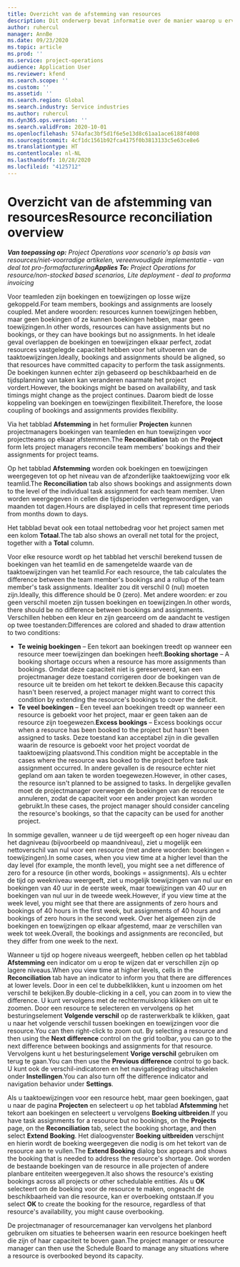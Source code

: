 ```yaml
---
title: Overzicht van de afstemming van resources
description: Dit onderwerp bevat informatie over de manier waarop u ervoor kunt zorgen dat de resourceboekingen en toewijzingen aan projecten met elkaar overeenkomen.
author: ruhercul
manager: AnnBe
ms.date: 09/23/2020
ms.topic: article
ms.prod: ''
ms.service: project-operations
audience: Application User
ms.reviewer: kfend
ms.search.scope: ''
ms.custom: ''
ms.assetid: ''
ms.search.region: Global
ms.search.industry: Service industries
ms.author: ruhercul
ms.dyn365.ops.version: ''
ms.search.validFrom: 2020-10-01
ms.openlocfilehash: 574afac3bf5d1f6e5e13d8c61aa1ace6188f4008
ms.sourcegitcommit: 4cf1dc1561b92fca4175f0b3813133c5e63ce8e6
ms.translationtype: HT
ms.contentlocale: nl-NL
ms.lasthandoff: 10/28/2020
ms.locfileid: "4125712"
---
```

# <a name="resource-reconciliation-overview"></a><span data-ttu-id="60d2b-103">Overzicht van de afstemming van resources</span><span class="sxs-lookup"><span data-stu-id="60d2b-103">Resource reconciliation overview</span></span>

<span data-ttu-id="60d2b-104">_**Van toepassing op:** Project Operations voor scenario's op basis van resources/niet-voorradige artikelen, vereenvoudigde implementatie - van deal tot pro-formafacturering_</span><span class="sxs-lookup"><span data-stu-id="60d2b-104">_**Applies To:** Project Operations for resource/non-stocked based scenarios, Lite deployment - deal to proforma invoicing_</span></span>

<span data-ttu-id="60d2b-105">Voor teamleden zijn boekingen en toewijzingen op losse wijze gekoppeld.</span><span class="sxs-lookup"><span data-stu-id="60d2b-105">For team members, bookings and assignments are loosely coupled.</span></span> <span data-ttu-id="60d2b-106">Met andere woorden: resources kunnen toewijzingen hebben, maar geen boekingen of ze kunnen boekingen hebben, maar geen toewijzingen.</span><span class="sxs-lookup"><span data-stu-id="60d2b-106">In other words, resources can have assignments but no bookings, or they can have bookings but no assignments.</span></span> <span data-ttu-id="60d2b-107">In het ideale geval overlappen de boekingen en toewijzingen elkaar perfect, zodat resources vastgelegde capaciteit hebben voor het uitvoeren van de taaktoewijzingen.</span><span class="sxs-lookup"><span data-stu-id="60d2b-107">Ideally, bookings and assignments should be aligned, so that resources have committed capacity to perform the task assignments.</span></span> <span data-ttu-id="60d2b-108">De boekingen kunnen echter zijn gebaseerd op beschikbaarheid en de tijdsplanning van taken kan veranderen naarmate het project vordert.</span><span class="sxs-lookup"><span data-stu-id="60d2b-108">However, the bookings might be based on availability, and task timings might change as the project continues.</span></span> <span data-ttu-id="60d2b-109">Daarom biedt de losse koppeling van boekingen en toewijzingen flexibiliteit.</span><span class="sxs-lookup"><span data-stu-id="60d2b-109">Therefore, the loose coupling of bookings and assignments provides flexibility.</span></span>

<span data-ttu-id="60d2b-110">Via het tabblad **Afstemming** in het formulier **Projecten** kunnen projectmanagers boekingen van teamleden en hun toewijzingen voor projectteams op elkaar afstemmen.</span><span class="sxs-lookup"><span data-stu-id="60d2b-110">The **Reconciliation** tab on the **Project** form lets project managers reconcile team members' bookings and their assignments for project teams.</span></span>

<span data-ttu-id="60d2b-111">Op het tabblad **Afstemming** worden ook boekingen en toewijzingen weergegeven tot op het niveau van de afzonderlijke taaktoewijzing voor elk teamlid.</span><span class="sxs-lookup"><span data-stu-id="60d2b-111">The **Reconciliation** tab also shows bookings and assignments down to the level of the individual task assignment for each team member.</span></span> <span data-ttu-id="60d2b-112">Uren worden weergegeven in cellen die tijdsperioden vertegenwoordigen, van maanden tot dagen.</span><span class="sxs-lookup"><span data-stu-id="60d2b-112">Hours are displayed in cells that represent time periods from months down to days.</span></span>

<span data-ttu-id="60d2b-113">Het tabblad bevat ook een totaal nettobedrag voor het project samen met een kolom **Totaal**.</span><span class="sxs-lookup"><span data-stu-id="60d2b-113">The tab also shows an overall net total for the project, together with a **Total** column.</span></span>

<span data-ttu-id="60d2b-114">Voor elke resource wordt op het tabblad het verschil berekend tussen de boekingen van het teamlid en de samengetelde waarde van de taaktoewijzingen van het teamlid.</span><span class="sxs-lookup"><span data-stu-id="60d2b-114">For each resource, the tab calculates the difference between the team member's bookings and a rollup of the team member's task assignments.</span></span> <span data-ttu-id="60d2b-115">Idealiter zou dit verschil 0 (nul) moeten zijn.</span><span class="sxs-lookup"><span data-stu-id="60d2b-115">Ideally, this difference should be 0 (zero).</span></span> <span data-ttu-id="60d2b-116">Met andere woorden: er zou geen verschil moeten zijn tussen boekingen en toewijzingen.</span><span class="sxs-lookup"><span data-stu-id="60d2b-116">In other words, there should be no difference between bookings and assignments.</span></span> <span data-ttu-id="60d2b-117">Verschillen hebben een kleur en zijn gearceerd om de aandacht te vestigen op twee toestanden:</span><span class="sxs-lookup"><span data-stu-id="60d2b-117">Differences are colored and shaded to draw attention to two conditions:</span></span>

- <span data-ttu-id="60d2b-118">**Te weinig boekingen** – Een tekort aan boekingen treedt op wanneer een resource meer toewijzingen dan boekingen heeft.</span><span class="sxs-lookup"><span data-stu-id="60d2b-118">**Booking shortage** – A booking shortage occurs when a resource has more assignments than bookings.</span></span> <span data-ttu-id="60d2b-119">Omdat deze capaciteit niet is gereserveerd, kan een projectmanager deze toestand corrigeren door de boekingen van de resource uit te breiden om het tekort te dekken.</span><span class="sxs-lookup"><span data-stu-id="60d2b-119">Because this capacity hasn't been reserved, a project manager might want to correct this condition by extending the resource's bookings to cover the deficit.</span></span>
- <span data-ttu-id="60d2b-120">**Te veel boekingen** – Een teveel aan boekingen treedt op wanneer een resource is geboekt voor het project, maar er geen taken aan de resource zijn toegewezen.</span><span class="sxs-lookup"><span data-stu-id="60d2b-120">**Excess bookings** – Excess bookings occur when a resource has been booked to the project but hasn't been assigned to tasks.</span></span> <span data-ttu-id="60d2b-121">Deze toestand kan acceptabel zijn in die gevallen waarin de resource is geboekt voor het project voordat de taaktoewijzing plaatsvond.</span><span class="sxs-lookup"><span data-stu-id="60d2b-121">This condition might be acceptable in the cases where the resource was booked to the project before task assignment occurred.</span></span> <span data-ttu-id="60d2b-122">In andere gevallen is de resource echter niet gepland om aan taken te worden toegewezen.</span><span class="sxs-lookup"><span data-stu-id="60d2b-122">However, in other cases, the resource isn't planned to be assigned to tasks.</span></span> <span data-ttu-id="60d2b-123">In dergelijke gevallen moet de projectmanager overwegen de boekingen van de resource te annuleren, zodat de capaciteit voor een ander project kan worden gebruikt.</span><span class="sxs-lookup"><span data-stu-id="60d2b-123">In these cases, the project manager should consider canceling the resource's bookings, so that the capacity can be used for another project.</span></span>

<span data-ttu-id="60d2b-124">In sommige gevallen, wanneer u de tijd weergeeft op een hoger niveau dan het dagniveau (bijvoorbeeld op maandniveau), ziet u mogelijk een nettoverschil van nul voor een resource (met andere woorden: boekingen = toewijzingen).</span><span class="sxs-lookup"><span data-stu-id="60d2b-124">In some cases, when you view time at a higher level than the day level (for example, the month level), you might see a net difference of zero for a resource (in other words, bookings = assignments).</span></span> <span data-ttu-id="60d2b-125">Als u echter de tijd op weekniveau weergeeft, ziet u mogelijk toewijzingen van nul uur en boekingen van 40 uur in de eerste week, maar toewijzingen van 40 uur en boekingen van nul uur in de tweede week.</span><span class="sxs-lookup"><span data-stu-id="60d2b-125">However, if you view time at the week level, you might see that there are assignments of zero hours and bookings of 40 hours in the first week, but assignments of 40 hours and bookings of zero hours in the second week.</span></span> <span data-ttu-id="60d2b-126">Over het algemeen zijn de boekingen en toewijzingen op elkaar afgestemd, maar ze verschillen van week tot week.</span><span class="sxs-lookup"><span data-stu-id="60d2b-126">Overall, the bookings and assignments are reconciled, but they differ from one week to the next.</span></span>

<span data-ttu-id="60d2b-127">Wanneer u tijd op hogere niveaus weergeeft, hebben cellen op het tabblad **Afstemming** een indicator om u erop te wijzen dat er verschillen zijn op lagere niveaus.</span><span class="sxs-lookup"><span data-stu-id="60d2b-127">When you view time at higher levels, cells in the **Reconciliation** tab have an indicator to inform you that there are differences at lower levels.</span></span> <span data-ttu-id="60d2b-128">Door in een cel te dubbelklikken, kunt u inzoomen om het verschil te bekijken.</span><span class="sxs-lookup"><span data-stu-id="60d2b-128">By double-clicking in a cell, you can zoom in to view the difference.</span></span> <span data-ttu-id="60d2b-129">U kunt vervolgens met de rechtermuisknop klikken om uit te zoomen. Door een resource te selecteren en vervolgens op het besturingselement **Volgende verschil** op de rasterwerkbalk te klikken, gaat u naar het volgende verschil tussen boekingen en toewijzingen voor die resource.</span><span class="sxs-lookup"><span data-stu-id="60d2b-129">You can then right-click to zoom out. By selecting a resource and then using the **Next difference** control on the grid toolbar, you can go to the next difference between bookings and assignments for that resource.</span></span> <span data-ttu-id="60d2b-130">Vervolgens kunt u het besturingselement **Vorige verschil** gebruiken om terug te gaan.</span><span class="sxs-lookup"><span data-stu-id="60d2b-130">You can then use the **Previous difference** control to go back.</span></span> <span data-ttu-id="60d2b-131">U kunt ook de verschil-indicatoren en het navigatiegedrag uitschakelen onder **Instellingen**.</span><span class="sxs-lookup"><span data-stu-id="60d2b-131">You can also turn off the difference indicator and navigation behavior under **Settings**.</span></span>


<span data-ttu-id="60d2b-132">Als u taaktoewijzingen voor een resource hebt, maar geen boekingen, gaat u naar de pagina **Projecten** en selecteert u op het tabblad **Afstemming** het tekort aan boekingen en selecteert u vervolgens **Boeking uitbreiden**.</span><span class="sxs-lookup"><span data-stu-id="60d2b-132">If you have task assignments for a resource but no bookings, on the **Projects** page, on the **Reconciliation** tab, select the booking shortage, and then select **Extend Booking**.</span></span> <span data-ttu-id="60d2b-133">Het dialoogvenster **Boeking uitbreiden** verschijnt en hierin wordt de boeking weergegeven die nodig is om het tekort van de resource aan te vullen.</span><span class="sxs-lookup"><span data-stu-id="60d2b-133">The **Extend Booking** dialog box appears and shows the booking that is needed to address the resource's shortage.</span></span> <span data-ttu-id="60d2b-134">Ook worden de bestaande boekingen van de resource in alle projecten of andere planbare entiteiten weergegeven.</span><span class="sxs-lookup"><span data-stu-id="60d2b-134">It also shows the resource's existing bookings across all projects or other schedulable entities.</span></span> <span data-ttu-id="60d2b-135">Als u **OK** selecteert om de boeking voor de resource te maken, ongeacht de beschikbaarheid van die resource, kan er overboeking ontstaan.</span><span class="sxs-lookup"><span data-stu-id="60d2b-135">If you select **OK** to create the booking for the resource, regardless of that resource's availability, you might cause overbooking.</span></span>

<span data-ttu-id="60d2b-136">De projectmanager of resourcemanager kan vervolgens het planbord gebruiken om situaties te beheersen waarin een resource boekingen heeft die zijn of haar capaciteit te boven gaan.</span><span class="sxs-lookup"><span data-stu-id="60d2b-136">The project manager or resource manager can then use the Schedule Board to manage any situations where a resource is overbooked beyond its capacity.</span></span>

